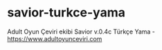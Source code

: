 # savior-turkce-yama
Adult Oyun Çeviri ekibi Savior v.0.4c Türkçe Yama - https://www.adultoyunceviri.com
